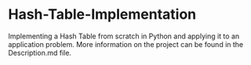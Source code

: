 # Hash-Table-Implementation
 Implementing a Hash Table from scratch in Python and applying it to an application problem.
 More information on the project can be found in the Description.md file.
